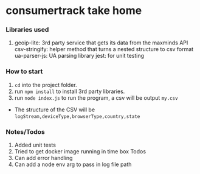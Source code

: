 # consumertrack take home

### Libraries used
1.  geoip-lite: 3rd party service that gets its data from the maxminds API
    csv-stringify: helper method that turns a nested structure to csv format
    ua-parser-js: UA parsing library
    jest: for unit testing
    
### How to start
1. `cd` into the project folder.
2. run `npm install` to install 3rd party libraries.
3. run `node index.js` to run the program, a csv will be output `my.csv`
- The structure of the CSV will be `logStream,deviceType,browserType,country,state`

### Notes/Todos
1. Added unit tests
2. Tried to get docker image running in time box
Todos
1. Can add error handling
2. Can add a node env arg to pass in log file path
